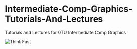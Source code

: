# Intermediate-Comp-Graphics-Tutorials-And-Lectures
 Tutorials and Lectures for OTU Intermediate Comp Graphics

![Think Fast](https://i.kym-cdn.com/entries/icons/original/000/036/353/cover5.jpg)
